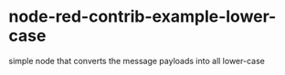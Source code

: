 # node-red-contrib-example-lower-case
simple node that converts the message payloads into all lower-case
